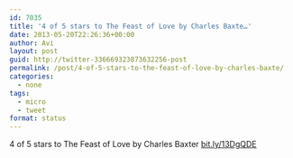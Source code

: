 ```yaml
---
id: 7035
title: '4 of 5 stars to The Feast of Love by Charles Baxte…'
date: 2013-05-20T22:26:36+00:00
author: Avi
layout: post
guid: http://twitter-336669323873632256-post
permalink: /post/4-of-5-stars-to-the-feast-of-love-by-charles-baxte/
categories:
  - none
tags:
  - micro
  - tweet
format: status
---
```

4 of 5 stars to The Feast of Love by Charles Baxter [bit.ly/13DgQDE](http://bit.ly/13DgQDE)